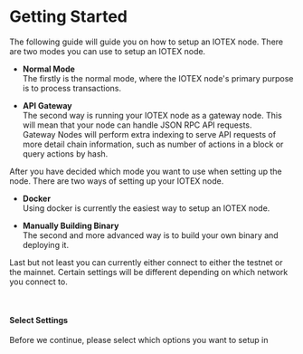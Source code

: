 # Getting Started
  
  The following guide will guide you on how to setup an IOTEX node. There are two modes you can use to setup an IOTEX node.
  
  * **Normal Mode**  
    The firstly is the normal mode, where the IOTEX node's primary purpose is to process transactions.

  * **API Gateway**  
    The second way is running your IOTEX node as a gateway node. This will mean that your node can handle JSON RPC API requests.  
    Gateway Nodes will perform extra indexing to serve API requests of more detail chain information, such as number of actions in a block or query actions by hash.

  After you have decided which mode you want to use when setting up the node. There are two ways of setting up your IOTEX node.

  * **Docker**  
    Using docker is currently the easiest way to setup an IOTEX node.

  * **Manually Building Binary**  
    The second and more advanced way is to build your own binary and deploying it.
    
  Last but not least you can currently either connect to either the testnet or the mainnet. Certain settings will be different depending on which network you connect to.

  &nbsp;    
  #### Select Settings
  Before we continue, please select which options you want to setup in